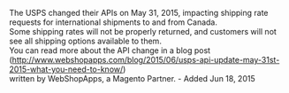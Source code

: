 The USPS changed their APIs on May 31, 2015, impacting shipping rate requests for international shipments to and from Canada.  
Some shipping rates will not be properly returned, and customers will not see all shipping options available to them.  
You can read more about the API change in a blog post  
(http://www.webshopapps.com/blog/2015/06/usps-api-update-may-31st-2015-what-you-need-to-know/)  
written by WebShopApps, a Magento Partner. - Added Jun 18, 2015

